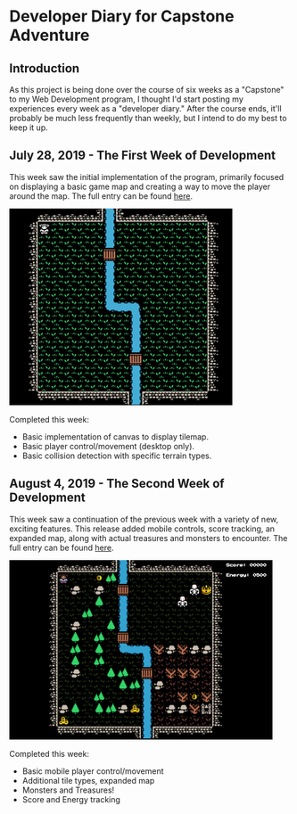 # Developer Diary for Capstone Adventure

## Introduction
As this project is being done over the course of six weeks as a "Capstone" to my Web Development program, I thought I'd start posting my experiences every week as a "developer diary." After the course ends, it'll probably be much less frequently than weekly, but I intend to do my best to keep it up.

## July 28, 2019 - The First Week of Development
This week saw the initial implementation of the program, primarily focused on displaying a basic game map and creating a way to move the player around the map. The full entry can be found [here](./part01.md).

![Image of the First Screenshot](./image/pt1_initialscreen.png)

Completed this week:
* Basic implementation of canvas to display tilemap.
* Basic player control/movement (desktop only).
* Basic collision detection with specific terrain types.

## August 4, 2019 - The Second Week of Development
This week saw a continuation of the previous week with a variety of new, exciting features. This release added mobile controls, score tracking, an expanded map, along with actual treasures and monsters to encounter. The full entry can be found [here](./part02.md).

![Image of the Second Screenshot](./image/pt2_screenshot.png)

Completed this week:
* Basic mobile player control/movement
* Additional tile types, expanded map
* Monsters and Treasures!
* Score and Energy tracking